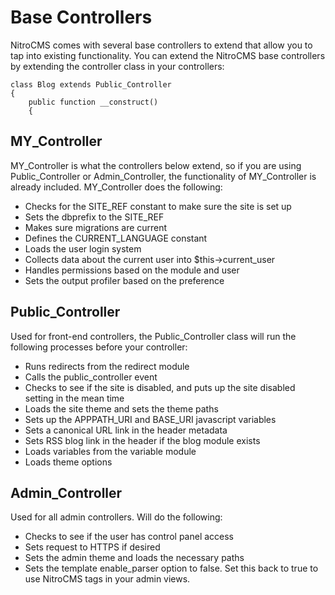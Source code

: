 # Base Controllers

NitroCMS comes with several base controllers to extend that allow you to tap into existing functionality. You can extend the NitroCMS base controllers by extending the controller class in your controllers:

	class Blog extends Public_Controller
	{
		public function __construct()
		{


## MY\_Controller

MY\_Controller is what the controllers below extend, so if you are using Public\_Controller or Admin_Controller, the functionality of MY\_Controller is already included. MY\_Controller does the following:

* Checks for the SITE_REF constant to make sure the site is set up
* Sets the dbprefix to the SITE_REF
* Makes sure migrations are current
* Defines the CURRENT_LANGUAGE constant
* Loads the user login system
* Collects data about the current user into $this->current_user
* Handles permissions based on the module and user
* Sets the output profiler based on the preference

## Public\_Controller

Used for front-end controllers, the Public\_Controller class will run the following processes before your controller:

* Runs redirects from the redirect module
* Calls the public_controller event
* Checks to see if the site is disabled, and puts up the site disabled setting in the mean time
* Loads the site theme and sets the theme paths
* Sets up the APPPATH\_URI and BASE\_URI javascript variables
* Sets a canonical URL link in the header metadata
* Sets RSS blog link in the header if the blog module exists
* Loads variables from the variable module
* Loads theme options

## Admin\_Controller

Used for all admin controllers. Will do the following:

* Checks to see if the user has control panel access
* Sets request to HTTPS if desired
* Sets the admin theme and loads the necessary paths
* Sets the template enable_parser option to false. Set this back to true to use NitroCMS tags in your admin views.